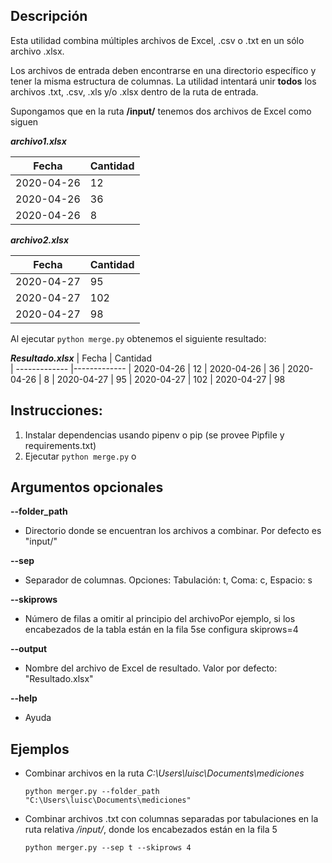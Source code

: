 ## Descripción

Esta utilidad combina múltiples archivos de Excel, .csv o .txt en un sólo archivo .xlsx.

Los archivos de entrada deben encontrarse en una directorio específico y tener la misma estructura de columnas. La utilidad intentará unir **todos** los archivos .txt, .csv, .xls y/o .xlsx dentro de la ruta de entrada.

Supongamos que en la ruta **/input/** tenemos dos archivos de Excel como siguen

**_archivo1.xlsx_**

| Fecha      | Cantidad |
| ---------- | -------- |
| 2020-04-26 | 12       |
| 2020-04-26 | 36       |
| 2020-04-26 | 8        |

**_archivo2.xlsx_**

| Fecha      | Cantidad |
| ---------- | -------- |
| 2020-04-27 | 95       |
| 2020-04-27 | 102      |
| 2020-04-27 | 98       |

Al ejecutar `python merge.py` obtenemos el siguiente resultado:

**_Resultado.xlsx_**
| Fecha | Cantidad  
| ------------- |-------------
| 2020-04-26 | 12
| 2020-04-26 | 36
| 2020-04-26 | 8
| 2020-04-27 | 95
| 2020-04-27 | 102
| 2020-04-27 | 98

## Instrucciones:

1. Instalar dependencias usando pipenv o pip (se provee Pipfile y requirements.txt)
2. Ejecutar `python merge.py` o

## Argumentos opcionales

**--folder_path**

- Directorio donde se encuentran los archivos a combinar. Por defecto es "input/"

**--sep**

- Separador de columnas. Opciones: Tabulación: t, Coma: c, Espacio: s

**--skiprows**

- Número de filas a omitir al principio del archivoPor ejemplo, si los encabezados de la tabla están en la fila 5se configura skiprows=4

**--output**

- Nombre del archivo de Excel de resultado. Valor por defecto: "Resultado.xlsx"

**--help**

- Ayuda

## Ejemplos

- Combinar archivos en la ruta _C:\Users\luisc\Documents\mediciones_

  `python merger.py --folder_path "C:\Users\luisc\Documents\mediciones"`

- Combinar archivos .txt con columnas separadas por tabulaciones en la ruta relativa _/input/_, donde los encabezados están en la fila 5

  `python merger.py --sep t --skiprows 4`
